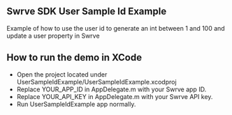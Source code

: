 Swrve SDK User Sample Id Example
--------------------------------
Example of how to use the user id to generate an int between 1 and 100 and update a user property in Swrve

How to run the demo in XCode
----------------------------
- Open the project located under UserSampleIdExample/UserSampleIdExample.xcodproj
- Replace YOUR_APP_ID in AppDelegate.m with your Swrve app ID.
- Replace YOUR_API_KEY in AppDelegate.m with your Swrve API key.
- Run UserSampleIdExample app normally.